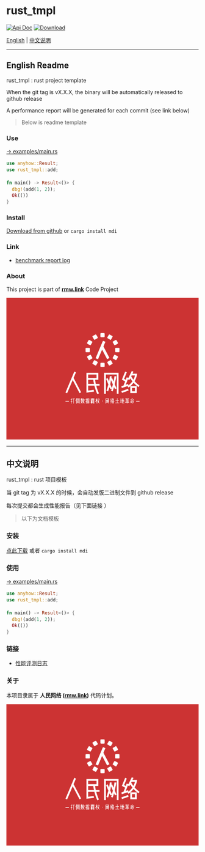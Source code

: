 <!-- EDIT /Users/z/rmw/rust_tmpl/README.md -->

# rust_tmpl

<a href="https://docs.rs/rust_tmpl"><img src="https://img.shields.io/badge/RUST-API%20DOC-blue?style=for-the-badge&logo=docs.rs&labelColor=333" alt="Api Doc"></a>
<a href="https://github.com/rmw-lib/rust_tmpl/releases"><img src="https://img.shields.io/badge/Download-EXE-090?style=for-the-badge&logo=rust&labelColor=333" alt="Download"></a>

[English](#english-readme) | [中文说明](#中文说明)

---

## English Readme

<!-- EDIT /Users/z/rmw/rust_tmpl/doc/en/readme.md -->

rust_tmpl : rust project template

When the git tag is vX.X.X, the binary will be automatically released to github release

A performance report will be generated for each commit (see link below)

> Below is readme template

### Use

[→ examples/main.rs](examples/main.rs)

```rust
use anyhow::Result;
use rust_tmpl::add;

fn main() -> Result<()> {
  dbg!(add(1, 2));
  Ok(())
}
```


### Install

[Download from github](https://github.com/rmw-lib/rust_tmpl/releases) or `cargo install mdi`

### Link

* [benchmark report log](https://rmw-lib.github.io/rust_tmpl/dev/bench/)

### About

This project is part of **[rmw.link](//rmw.link)** Code Project

![rmw.link logo](https://raw.githubusercontent.com/rmw-link/logo/master/rmw.red.bg.svg)

---

## 中文说明

<!-- EDIT /Users/z/rmw/rust_tmpl/doc/zh/readme.md -->

rust_tmpl : rust 项目模板

当 git tag 为 vX.X.X 的时候，会自动发版二进制文件到 github release

每次提交都会生成性能报告（见下面链接 ）

> 以下为文档模板

### 安装

[点此下载](https://github.com/rmw-lib/rust_tmpl/releases) 或者 `cargo install mdi`

### 使用

[→ examples/main.rs](examples/main.rs)

```rust
use anyhow::Result;
use rust_tmpl::add;

fn main() -> Result<()> {
  dbg!(add(1, 2));
  Ok(())
}
```


### 链接

* [性能评测日志](https://rmw-lib.github.io/rust_tmpl/dev/bench/)

### 关于

本项目隶属于 **人民网络 ([rmw.link](//rmw.link))** 代码计划。

![人民网络海报](https://raw.githubusercontent.com/rmw-link/logo/master/rmw.red.bg.svg)
